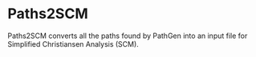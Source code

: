 # Paths2SCM

Paths2SCM converts all the paths found by PathGen into an input file for
Simplified Christiansen Analysis (SCM).
